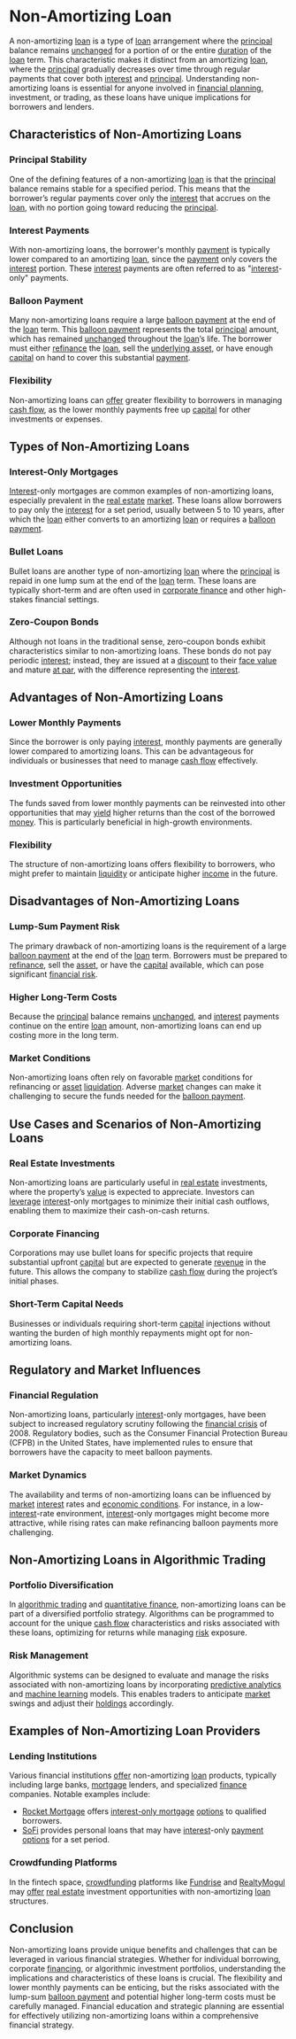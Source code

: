 # Non-Amortizing Loan

A non-amortizing [loan](../l/loan.md) is a type of [loan](../l/loan.md) arrangement where the [principal](../p/principal.md) balance remains [unchanged](../u/unchanged.md) for a portion of or the entire [duration](../d/duration.md) of the [loan](../l/loan.md) term. This characteristic makes it distinct from an amortizing [loan](../l/loan.md), where the [principal](../p/principal.md) gradually decreases over time through regular payments that cover both [interest](../i/interest.md) and [principal](../p/principal.md). Understanding non-amortizing loans is essential for anyone involved in [financial planning](../f/financial_planning.md), investment, or trading, as these loans have unique implications for borrowers and lenders.

## Characteristics of Non-Amortizing Loans

### Principal Stability
One of the defining features of a non-amortizing [loan](../l/loan.md) is that the [principal](../p/principal.md) balance remains stable for a specified period. This means that the borrower’s regular payments cover only the [interest](../i/interest.md) that accrues on the [loan](../l/loan.md), with no portion going toward reducing the [principal](../p/principal.md).

### Interest Payments
With non-amortizing loans, the borrower's monthly [payment](../p/payment.md) is typically lower compared to an amortizing [loan](../l/loan.md), since the [payment](../p/payment.md) only covers the [interest](../i/interest.md) portion. These [interest](../i/interest.md) payments are often referred to as "[interest](../i/interest.md)-only" payments.

### Balloon Payment
Many non-amortizing loans require a large [balloon payment](../b/balloon_payment.md) at the end of the [loan](../l/loan.md) term. This [balloon payment](../b/balloon_payment.md) represents the total [principal](../p/principal.md) amount, which has remained [unchanged](../u/unchanged.md) throughout the [loan](../l/loan.md)’s life. The borrower must either [refinance](../r/refinance.md) the [loan](../l/loan.md), sell the [underlying asset](../u/underlying_asset.md), or have enough [capital](../c/capital.md) on hand to cover this substantial [payment](../p/payment.md).

### Flexibility
Non-amortizing loans can [offer](../o/offer.md) greater flexibility to borrowers in managing [cash flow](../c/cash_flow.md), as the lower monthly payments free up [capital](../c/capital.md) for other investments or expenses.

## Types of Non-Amortizing Loans

### Interest-Only Mortgages
[Interest](../i/interest.md)-only mortgages are common examples of non-amortizing loans, especially prevalent in the [real estate](../r/real_estate.md) [market](../m/market.md). These loans allow borrowers to pay only the [interest](../i/interest.md) for a set period, usually between 5 to 10 years, after which the [loan](../l/loan.md) either converts to an amortizing [loan](../l/loan.md) or requires a [balloon payment](../b/balloon_payment.md).

### Bullet Loans
Bullet loans are another type of non-amortizing [loan](../l/loan.md) where the [principal](../p/principal.md) is repaid in one lump sum at the end of the [loan](../l/loan.md) term. These loans are typically short-term and are often used in [corporate finance](../c/corporate_finance.md) and other high-stakes financial settings.

### Zero-Coupon Bonds
Although not loans in the traditional sense, zero-coupon bonds exhibit characteristics similar to non-amortizing loans. These bonds do not pay periodic [interest](../i/interest.md); instead, they are issued at a [discount](../d/discount.md) to their [face value](../f/face_value.md) and mature [at par](../a/at_par.md), with the difference representing the [interest](../i/interest.md).

## Advantages of Non-Amortizing Loans

### Lower Monthly Payments
Since the borrower is only paying [interest](../i/interest.md), monthly payments are generally lower compared to amortizing loans. This can be advantageous for individuals or businesses that need to manage [cash flow](../c/cash_flow.md) effectively.

### Investment Opportunities
The funds saved from lower monthly payments can be reinvested into other opportunities that may [yield](../y/yield.md) higher returns than the cost of the borrowed [money](../m/money.md). This is particularly beneficial in high-growth environments.

### Flexibility
The structure of non-amortizing loans offers flexibility to borrowers, who might prefer to maintain [liquidity](../l/liquidity.md) or anticipate higher [income](../i/income.md) in the future.

## Disadvantages of Non-Amortizing Loans

### Lump-Sum Payment Risk
The primary drawback of non-amortizing loans is the requirement of a large [balloon payment](../b/balloon_payment.md) at the end of the [loan](../l/loan.md) term. Borrowers must be prepared to [refinance](../r/refinance.md), sell the [asset](../a/asset.md), or have the [capital](../c/capital.md) available, which can pose significant [financial risk](../f/financial_risk.md).

### Higher Long-Term Costs
Because the [principal](../p/principal.md) balance remains [unchanged](../u/unchanged.md), and [interest](../i/interest.md) payments continue on the entire [loan](../l/loan.md) amount, non-amortizing loans can end up costing more in the long term.

### Market Conditions
Non-amortizing loans often rely on favorable [market](../m/market.md) conditions for refinancing or [asset](../a/asset.md) [liquidation](../l/liquidation.md). Adverse [market](../m/market.md) changes can make it challenging to secure the funds needed for the [balloon payment](../b/balloon_payment.md).

## Use Cases and Scenarios of Non-Amortizing Loans

### Real Estate Investments
Non-amortizing loans are particularly useful in [real estate](../r/real_estate.md) investments, where the property’s [value](../v/value.md) is expected to appreciate. Investors can [leverage](../l/leverage.md) [interest](../i/interest.md)-only mortgages to minimize their initial cash outflows, enabling them to maximize their cash-on-cash returns.

### Corporate Financing
Corporations may use bullet loans for specific projects that require substantial upfront [capital](../c/capital.md) but are expected to generate [revenue](../r/revenue.md) in the future. This allows the company to stabilize [cash flow](../c/cash_flow.md) during the project’s initial phases.

### Short-Term Capital Needs
Businesses or individuals requiring short-term [capital](../c/capital.md) injections without wanting the burden of high monthly repayments might opt for non-amortizing loans.

## Regulatory and Market Influences

### Financial Regulation
Non-amortizing loans, particularly [interest](../i/interest.md)-only mortgages, have been subject to increased regulatory scrutiny following the [financial crisis](../f/financial_crisis.md) of 2008. Regulatory bodies, such as the Consumer Financial Protection Bureau (CFPB) in the United States, have implemented rules to ensure that borrowers have the capacity to meet balloon payments.

### Market Dynamics
The availability and terms of non-amortizing loans can be influenced by [market](../m/market.md) [interest](../i/interest.md) rates and [economic conditions](../e/economic_conditions.md). For instance, in a low-[interest](../i/interest.md)-rate environment, [interest](../i/interest.md)-only mortgages might become more attractive, while rising rates can make refinancing balloon payments more challenging.

## Non-Amortizing Loans in Algorithmic Trading

### Portfolio Diversification
In [algorithmic trading](../a/accountability.md) and [quantitative finance](../q/quantitative_finance.md), non-amortizing loans can be part of a diversified portfolio strategy. Algorithms can be programmed to account for the unique [cash flow](../c/cash_flow.md) characteristics and risks associated with these loans, optimizing for returns while managing [risk](../r/risk.md) exposure.

### Risk Management
Algorithmic systems can be designed to evaluate and manage the risks associated with non-amortizing loans by incorporating [predictive analytics](../p/predictive_analytics.md) and [machine learning](../m/machine_learning.md) models. This enables traders to anticipate [market](../m/market.md) swings and adjust their [holdings](../h/holdings.md) accordingly.

## Examples of Non-Amortizing Loan Providers

### Lending Institutions
Various financial institutions [offer](../o/offer.md) non-amortizing [loan](../l/loan.md) products, typically including large banks, [mortgage](../m/mortgage.md) lenders, and specialized [finance](../f/finance.md) companies. Notable examples include:

- [Rocket Mortgage](https://www.rocketmortgage.com/) offers [interest-only mortgage](../i/interest-only_mortgage.md) [options](../o/options.md) to qualified borrowers.
- [SoFi](https://www.sofi.com/) provides personal loans that may have [interest](../i/interest.md)-only [payment](../p/payment.md) [options](../o/options.md) for a set period.

### Crowdfunding Platforms
In the fintech space, [crowdfunding](../c/crowdfunding.md) platforms like [Fundrise](https://fundrise.com/) and [RealtyMogul](https://www.realtymogul.com/) may [offer](../o/offer.md) [real estate](../r/real_estate.md) investment opportunities with non-amortizing [loan](../l/loan.md) structures.

## Conclusion

Non-amortizing loans provide unique benefits and challenges that can be leveraged in various financial strategies. Whether for individual borrowing, corporate [financing](../f/financing.md), or algorithmic investment portfolios, understanding the implications and characteristics of these loans is crucial. The flexibility and lower monthly payments can be enticing, but the risks associated with the lump-sum [balloon payment](../b/balloon_payment.md) and potential higher long-term costs must be carefully managed. Financial education and strategic planning are essential for effectively utilizing non-amortizing loans within a comprehensive financial strategy.